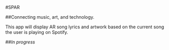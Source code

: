 #SPAR

##Connecting music, art, and technology. 

This app will display AR song lyrics and artwork based on the current song the user is playing on Spotify. 

##*In progress*
